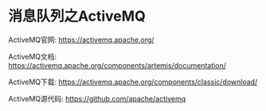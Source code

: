 # 消息队列之ActiveMQ

ActiveMQ官网:
https://activemq.apache.org/

ActiveMQ文档:
https://activemq.apache.org/components/artemis/documentation/

ActiveMQ下载:
https://activemq.apache.org/components/classic/download/

ActiveMQ源代码:
https://github.com/apache/activemq